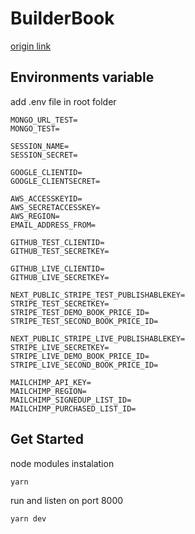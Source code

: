 # BuilderBook

[origin link](https://builderbook.org/)

## Environments variable

add .env file in root folder

```
MONGO_URL_TEST=
MONGO_TEST=

SESSION_NAME=
SESSION_SECRET=

GOOGLE_CLIENTID=
GOOGLE_CLIENTSECRET=

AWS_ACCESSKEYID=
AWS_SECRETACCESSKEY=
AWS_REGION=
EMAIL_ADDRESS_FROM=

GITHUB_TEST_CLIENTID=
GITHUB_TEST_SECRETKEY=

GITHUB_LIVE_CLIENTID=
GITHUB_LIVE_SECRETKEY=

NEXT_PUBLIC_STRIPE_TEST_PUBLISHABLEKEY=
STRIPE_TEST_SECRETKEY=
STRIPE_TEST_DEMO_BOOK_PRICE_ID=
STRIPE_TEST_SECOND_BOOK_PRICE_ID=

NEXT_PUBLIC_STRIPE_LIVE_PUBLISHABLEKEY=
STRIPE_LIVE_SECRETKEY=
STRIPE_LIVE_DEMO_BOOK_PRICE_ID=
STRIPE_LIVE_SECOND_BOOK_PRICE_ID=

MAILCHIMP_API_KEY=
MAILCHIMP_REGION=
MAILCHIMP_SIGNEDUP_LIST_ID=
MAILCHIMP_PURCHASED_LIST_ID=
```

## Get Started

node modules instalation

```
yarn
```

run and listen on port 8000

```
yarn dev
```
